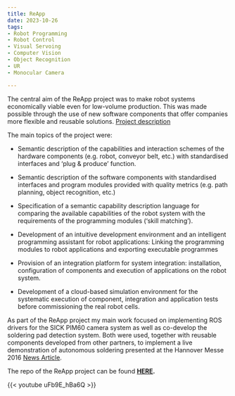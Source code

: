 ```yaml
---
title: ReApp
date: 2023-10-26
tags:
- Robot Programming
- Robot Control
- Visual Servoing
- Computer Vision
- Object Recognition
- UR
- Monocular Camera

---
```

The central aim of the ReApp project was to make robot systems economically viable even for low-volume production. This was made possible through the use of new software components that offer companies more flexible and reusable solutions. [Project description](https://ipr.iar.kit.edu/english/315_1863.php)

The main topics of the project were:
- Semantic description of the capabilities and interaction schemes of the hardware components (e.g. robot, conveyor belt, etc.) with standardised interfaces and ‘plug & produce’ function.

- Semantic description of the software components with standardised interfaces and program modules provided with quality metrics (e.g. path planning, object recognition, etc.)

- Specification of a semantic capability description language for comparing the available capabilities of the robot system with the requirements of the programming modules (‘skill matching’).

- Development of an intuitive development environment and an intelligent programming assistant for robot applications: Linking the programming modules to robot applications and exporting executable programmes

- Provision of an integration platform for system integration: installation, configuration of components and execution of applications on the robot system.

- Development of a cloud-based simulation environment for the systematic execution of component, integration and application tests before commissioning the real robot cells.

As part of the ReApp project my main work focused on implementing ROS drivers for the SICK PIM60 camera system as well as co-develop the soldering pad detection system. Both were used, together with reusable components developed from other partners, to implement a live demonstration of autonomous soldering presented at the Hannover Messe 2016 [News Article](https://ipr.iar.kit.edu/english/2427.php).

The repo of the ReApp project can be found **[HERE](https://github.com/reapp-project/reapp_apps).** 

{{< youtube uFb9E_hBa6Q >}}


<!--more-->
